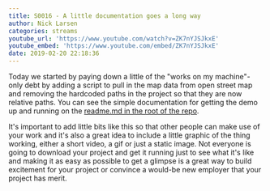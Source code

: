 ```yaml
---
title: S0016 - A little documentation goes a long way
author: Nick Larsen
categories: streams
youtube_url: 'https://www.youtube.com/watch?v=ZK7nYJSJkxE'
youtube_embed: 'https://www.youtube.com/embed/ZK7nYJSJkxE'
date: 2019-02-20 22:18:36
---
```


Today we started by paying down a little of the "works on my machine"-only debt by adding a script to pull in the map data from open street map and removing the hardcoded paths in the project so that they are now relative paths.  You can see the simple documentation for getting the demo up and running on the [readme.md in the root of the repo](https://github.com/culture-of-development/fast).

It's important to add little bits like this so that other people can make use of your work and it's also a great idea to include a little graphic of the thing working, either a short video, a gif or just a static image.  Not everyone is going to download your project and get it running just to see what it's like and making it as easy as possible to get a glimpse is a great way to build excitement for your project or convince a would-be new employer that your project has merit.
